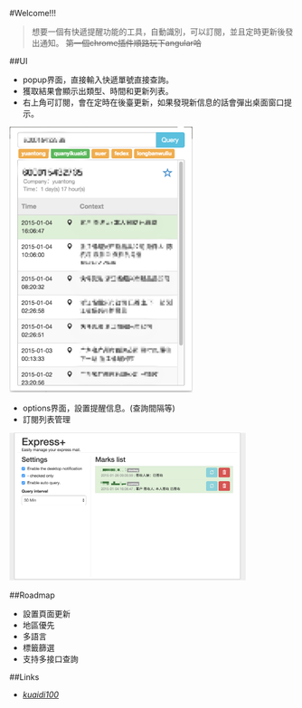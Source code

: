 #Welcome!!!

>想要一個有快遞提醒功能的工具，自動識別，可以訂閱，並且定時更新後發出通知。
>~~第一個chrome插件順路玩下angular哈~~

##UI
+ popup界面，直接輸入快遞單號直接查詢。
+ 獲取結果會顯示出類型、時間和更新列表。
+ 右上角可訂閱，會在定時在後臺更新，如果發現新信息的話會彈出桌面窗口提示。

![sammple](images/sample.png)

+ options界面，設置提醒信息。(查詢間隔等)
+ 訂閱列表管理

![options](images/options.png)

##Roadmap

+ 設置頁面更新
+ 地區優先
+ 多語言
+ 標籤篩選
+ 支持多接口查詢

##Links
-  *[kuaidi100](http://www.kuaidi100.com/)*